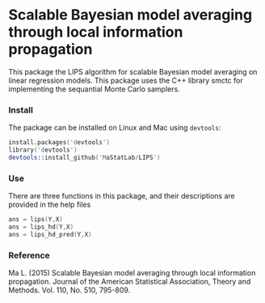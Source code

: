 Scalable Bayesian model averaging through local information propagation
================================

This package the LIPS algorithm for scalable Bayesian model averaging on linear regression models. This package uses the C++ library smctc for implementing the sequantial Monte Carlo samplers. 

### Install
The package can be installed on Linux and Mac using `devtools`:

```S
install.packages('devtools')
library('devtools')
devtools::install_github('MaStatLab/LIPS')
```

### Use
There are three functions in this package, and their descriptions are provided in the help files

```S
ans = lips(Y,X)
ans = lips_hd(Y,X)
ans = lips_hd_pred(Y,X)
```

### Reference
Ma L. (2015) Scalable Bayesian model averaging through local information propagation. Journal of the American Statistical Association, Theory and Methods. Vol. 110, No. 510, 795-809.

